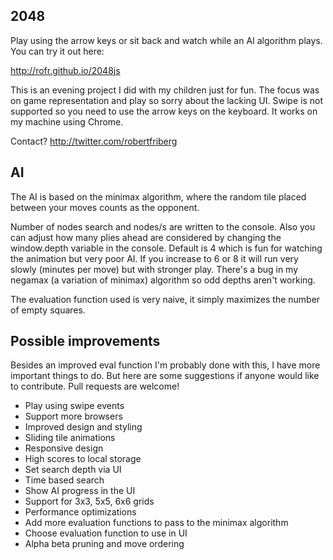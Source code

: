 ## 2048
Play using the arrow keys or sit back and watch while an AI algorithm plays. You can try it out here:

http://rofr.github.io/2048js

This is an evening project I did with my children just for fun. The focus was on game representation and play so sorry about the lacking UI. Swipe is not supported so you need to use the arrow keys on the keyboard. It works on my machine using Chrome.

Contact? http://twitter.com/robertfriberg

## AI
The AI is based on the minimax algorithm, where the random tile placed between your moves counts as the opponent.

Number of nodes search and nodes/s are written to the console. Also you can adjust how many plies ahead are considered by changing the window.depth variable in the console. Default is 4 which is fun for watching the animation but very poor AI. If you increase to 6 or 8 it will run very slowly (minutes per move) but with stronger play. There's a bug in my negamax (a variation of minimax) algorithm so odd depths aren't working.

The evaluation function used is very naive, it simply maximizes the number of empty squares.

## Possible improvements
Besides an improved eval function I'm probably done with this, I have more important things to do. But here are some suggestions if anyone would like to contribute. Pull requests are welcome!

* Play using swipe events
* Support more browsers
* Improved design and styling
* Sliding tile animations
* Responsive design
* High scores to local storage
* Set search depth via UI
* Time based search
* Show AI progress in the UI
* Support for 3x3, 5x5, 6x6 grids
* Performance optimizations
* Add more evaluation functions to pass to the minimax algorithm
* Choose evaluation function to use in UI
* Alpha beta pruning and move ordering
